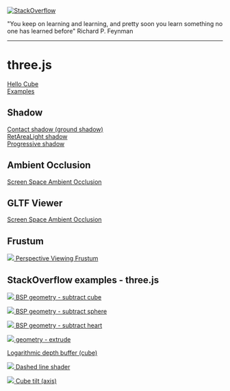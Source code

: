 [![StackOverflow](https://stackexchange.com/users/flair/7322082.png)](https://stackoverflow.com/users/5577765/rabbid76?tab=profile)

"You keep on learning and learning, and pretty soon you learn something no one has learned before"
Richard P. Feynman

---

# three.js

[Hello Cube](https://rabbid76.github.io/graphics-snippets/example/nodejs/three_js_examples/deployment/hello_cube)  
[Examples](https://rabbid76.github.io/graphics-snippets/example/nodejs/three_js_examples/deployment/)  

## Shadow

[Contact shadow (ground shadow)](https://rabbid76.github.io/graphics-snippets/example/nodejs/three_js_examples/deployment/contact_shadow)  
[RetAreaLight shadow](https://rabbid76.github.io/graphics-snippets/example/nodejs/three_js_examples/deployment/rect_area_light_shadow)  
[Progressive shadow](https://rabbid76.github.io/graphics-snippets/example/nodejs/three_js_examples/deployment/progressive_shadow)

## Ambient Occlusion

[Screen Space Ambient Occlusion](https://rabbid76.github.io/graphics-snippets/example/nodejs/three_js_examples/deployment/screen_space_ambient_occlusion)

## GLTF Viewer

[Screen Space Ambient Occlusion](https://rabbid76.github.io/graphics-snippets/example/nodejs/gltf_viewer/deployment)

## Frustum

[![](../documentation/image/perspective_view_frustum.gif) Perspective Viewing Frustum](https://rabbid76.github.io/graphics-snippets/example/threejs/three_perspective.html)

## StackOverflow examples - three.js

[![](https://i.stack.imgur.com/GgWSu.png) BSP geometry - subtract cube](https://rabbid76.github.io/graphics-snippets/example/threejs/stackoverflow/geometry_bsp_subtract_cube.html)

[![](https://i.stack.imgur.com/K89Mz.png) BSP geometry - subtract sphere](https://rabbid76.github.io/graphics-snippets/example/threejs/stackoverflow/geometry_bsp_subtract_sphere.html)

[![](https://i.stack.imgur.com/mmWhr.png) BSP geometry - subtract heart](https://rabbid76.github.io/graphics-snippets/example/threejs/stackoverflow/geometry_bsp_subtract_heart.html)

[![](../screenshot/example/threejs\stackoverflow/geometry_extrude.png) geometry - extrude](https://rabbid76.github.io/graphics-snippets/example/threejs/stackoverflow/geometry_extrude.html)

[Logarithmic depth buffer (cube)](https://rabbid76.github.io/graphics-snippets/html/stackoverrflow_threejs/logarithmic_depth_cube.html)

[![](https://i.stack.imgur.com/yFnQd.gif) Dashed line shader](https://rabbid76.github.io/graphics-snippets/example/threejs/stackoverflow/dashed_line.html)

[![](https://i.stack.imgur.com/Arv4J.gif) Cube tilt (axis)](https://rabbid76.github.io/graphics-snippets/example/threejs/stackoverflow/pivote_rotate_group.html)
